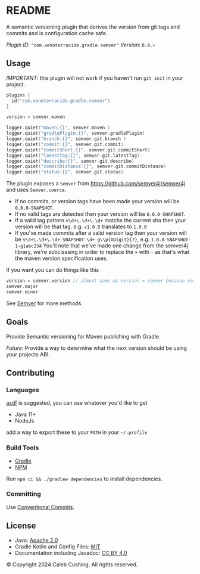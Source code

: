 <!--
SPDX-License-Identifier: CC-BY-4.0
© Copyright 2024 Caleb Cushing. All rights reserved.
-->

# README

A semantic versioning plugin that derives the version from git tags and commits and is configuration cache safe.

_Plugin ID_: `"com.xenoterracide.gradle.semver"`
_Version_: `0.9.+`

## Usage

_IMPORTANT_: this plugin will not work if you haven't run `git init` in your project.

```kt
plugins {
  id("com.xenoterracide.gradle.semver")
}

version = semver.maven
```

```kt
logger.quiet("maven:{}", semver.maven )
logger.quiet("gradlePlugin:{}", semver.gradlePlugin)
logger.quiet("branch:{}", semver.git.branch )
logger.quiet("commit:{}", semver.git.commit)
logger.quiet("commitShort:{}", semver.git.commitShort)
logger.quiet("latestTag:{}", semver.git.latestTag)
logger.quiet("describe:{}", semver.git.describe)
logger.quiet("commitDistance:{}", semver.git.commitDistance)
logger.quiet("status:{}", semver.git.status)
```

The plugin exposes a `Semver` from https://github.com/semver4j/semver4j and uses `Semver.coerce`.

- If no commits, or version tags have been made your version will be `0.0.0-SNAPSHOT`.
- If no valid tags are detected then your version will be `0.0.0-SNAPSHOT`.
- If a valid tag pattern `v\d+\.\d+\.\d+` matchs the current sha then your version will be that tag. e.g. `v1.0.0` translates to `1.0.0`
- If you've made commits after a valid version tag then your version will be `v\d+\.\d+\.\d+-SNAPSHOT-\d+-g\\p{XDigit}{7}`, e.g. `1.0.0-SNAPSHOT-1-g1abc234` You'll note that we've made one change from the semver4j library, we're subclassing in order to replace the `+` with `-` as that's what the maven version specification uses.

If you want you can do things like this

```kt
version = semver.version // almost same as version = semver because semver.toString() calls semver.version
semver.major
semver.minor
```

See [Semver](https://javadoc.io/doc/org.semver4j/semver4j/latest/index.html) for more methods.

## Goals

Provide Semantic versioning for Maven publishing with Gradle.

_Future_: Provide a way to determine what the next version should be using your projects ABI.

## Contributing

### Languages

[asdf](https://asdf-vm.com) is suggested, you can use whatever you'd like to get

- Java 11+
- NodeJs

add a way to export these to your `PATH` in your `~/.profile`

### Build Tools

- [Gradle](https://docs.gradle.org/current/userguide/command_line_interface.html)
- [NPM](https://docs.npmjs.com/about-npm)

Run `npm ci && ./gradlew dependencies` to install dependencies.

### Committing

Use [Conventional Commits](https://www.conventionalcommits.org/en/v1.0.0/).

## License

- Java: [Apache 2.0](https://choosealicense.com/licenses/apache-2.0/)
- Gradle Kotlin and Config Files: [MIT](https://choosealicense.com/licenses/mit/)
- Documentation including Javadoc: [CC BY 4.0](https://choosealicense.com/licenses/cc-by-4.0/)

© Copyright 2024 Caleb Cushing. All rights reserved.
